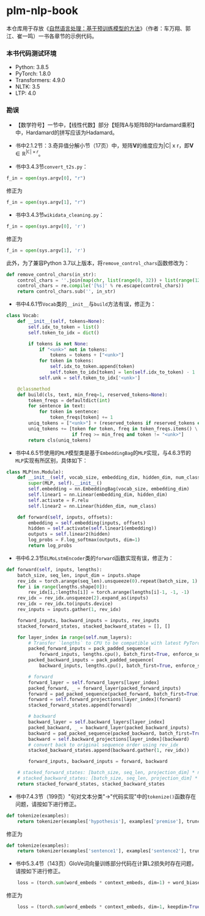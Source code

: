 # plm-nlp-book

本仓库用于存放《[自然语言处理：基于预训练模型的方法](https://item.jd.com/13344628.html)》（作者：车万翔、郭江、崔一鸣）一书各章节的示例代码。


### 本书代码测试环境
* Python: 3.8.5
* PyTorch: 1.8.0
* Transformers: 4.9.0
* NLTK: 3.5
* LTP: 4.0

### 勘误
* 【数学符号】一节中，【线性代数】部分【矩阵A与矩阵B的Hardamard乘积】中，Hardamard的拼写应该为Hadamard。

* 书中2.1.2节：3.奇异值分解小节（17页）中，矩阵**V**的维度应为|C| x r，即$\bm{V} \in \mathbb{R}^{|\mathbb{C}| \times r}$。

* 书中3.4.3节`convert_t2s.py`：
```python
f_in = open(sys.argv[0], "r")
```
修正为
```python
f_in = open(sys.argv[1], "r")
```

* 书中3.4.3节`wikidata_cleaning.py`：
```python
f_in = open(sys.argv[0], 'r')
```
修正为
```python
f_in = open(sys.argv[1], 'r')
```
此外，为了兼容Python 3.7以上版本，将`remove_control_chars`函数修改为：
```python
def remove_control_chars(in_str):
    control_chars = ''.join(map(chr, list(range(0, 32)) + list(range(127, 160))))
    control_chars = re.compile('[%s]' % re.escape(control_chars))
    return control_chars.sub('', in_str)
```

* 书中4.6.1节`Vocab`类的`__init__`与`build`方法有误，修正为：
```python
class Vocab:
    def __init__(self, tokens=None):
        self.idx_to_token = list()
        self.token_to_idx = dict()

        if tokens is not None:
            if "<unk>" not in tokens:
                tokens = tokens + ["<unk>"]
            for token in tokens:
                self.idx_to_token.append(token)
                self.token_to_idx[token] = len(self.idx_to_token) - 1
            self.unk = self.token_to_idx['<unk>']

    @classmethod
    def build(cls, text, min_freq=1, reserved_tokens=None):
        token_freqs = defaultdict(int)
        for sentence in text:
            for token in sentence:
                token_freqs[token] += 1
        uniq_tokens = ["<unk>"] + (reserved_tokens if reserved_tokens else [])
        uniq_tokens += [token for token, freq in token_freqs.items() \
                        if freq >= min_freq and token != "<unk>"]
        return cls(uniq_tokens)
```

* 书中4.6.5节使用的`MLP`模型类是基于`EmbeddingBag`的`MLP`实现，与4.6.3节的`MLP`实现有所区别，具体如下：
```python
class MLP(nn.Module):
    def __init__(self, vocab_size, embedding_dim, hidden_dim, num_class):
        super(MLP, self).__init__()
        self.embedding = nn.EmbeddingBag(vocab_size, embedding_dim)
        self.linear1 = nn.Linear(embedding_dim, hidden_dim)
        self.activate = F.relu
        self.linear2 = nn.Linear(hidden_dim, num_class)

    def forward(self, inputs, offsets):
        embedding = self.embedding(inputs, offsets)
        hidden = self.activate(self.linear1(embedding))
        outputs = self.linear2(hidden)
        log_probs = F.log_softmax(outputs, dim=1)
        return log_probs
```

* 书中6.2.3节`ELMoLstmEncoder`类的`forward`函数实现有误，修正为：
```python
def forward(self, inputs, lengths):
    batch_size, seq_len, input_dim = inputs.shape
    rev_idx = torch.arange(seq_len).unsqueeze(0).repeat(batch_size, 1)
    for i in range(lengths.shape[0]):
        rev_idx[i,:lengths[i]] = torch.arange(lengths[i]-1, -1, -1)
    rev_idx = rev_idx.unsqueeze(2).expand_as(inputs)
    rev_idx = rev_idx.to(inputs.device)
    rev_inputs = inputs.gather(1, rev_idx)

    forward_inputs, backward_inputs = inputs, rev_inputs
    stacked_forward_states, stacked_backward_states = [], []

    for layer_index in range(self.num_layers):
        # Transfer `lengths` to CPU to be compatible with latest PyTorch versions.
        packed_forward_inputs = pack_padded_sequence(
            forward_inputs, lengths.cpu(), batch_first=True, enforce_sorted=False)
        packed_backward_inputs = pack_padded_sequence(
            backward_inputs, lengths.cpu(), batch_first=True, enforce_sorted=False)

        # forward
        forward_layer = self.forward_layers[layer_index]
        packed_forward, _ = forward_layer(packed_forward_inputs)
        forward = pad_packed_sequence(packed_forward, batch_first=True)[0]
        forward = self.forward_projections[layer_index](forward)
        stacked_forward_states.append(forward)

        # backward
        backward_layer = self.backward_layers[layer_index]
        packed_backward, _ = backward_layer(packed_backward_inputs)
        backward = pad_packed_sequence(packed_backward, batch_first=True)[0]
        backward = self.backward_projections[layer_index](backward)
        # convert back to original sequence order using rev_idx
        stacked_backward_states.append(backward.gather(1, rev_idx))

        forward_inputs, backward_inputs = forward, backward

    # stacked_forward_states: [batch_size, seq_len, projection_dim] * num_layers
    # stacked_backward_states: [batch_size, seq_len, projection_dim] * num_layers
    return stacked_forward_states, stacked_backward_states
```

* 书中7.4.3节（199页）"句对文本分类"→"代码实现"中的`tokenize()`函数存在问题，请按如下进行修正。
```python
def tokenize(examples):
    return tokenizer(examples['hypothesis'], examples['premise'], truncation=True, padding='max_length')
```
修正为
```python
def tokenize(examples):
    return tokenizer(examples['sentence1'], examples['sentence2'], truncation=True, padding='max_length')
```

* 书中5.3.4节（143页）GloVe词向量训练部分代码在计算L2损失时存在问题，请按如下进行修正。
```python
    loss = (torch.sum(word_embeds * context_embeds, dim=1) + word_biases + context_biases - log_counts) ** 2
```
修正为
```python
    loss = (torch.sum(word_embeds * context_embeds, dim=1, keepdim=True) + word_biases + context_biases - log_counts) ** 2
```
